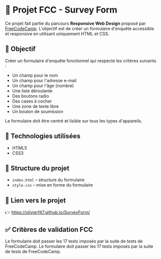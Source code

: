 # 📝 Projet FCC - Survey Form

Ce projet fait partie du parcours **Responsive Web Design** proposé par [FreeCodeCamp](https://www.freecodecamp.org/). L'objectif est de créer un formulaire d'enquête accessible et responsive en utilisant uniquement HTML et CSS.

## 🎯 Objectif

Créer un formulaire d'enquête fonctionnel qui respecte les critères suivants :

- Un champ pour le nom
- Un champ pour l'adresse e-mail
- Un champ pour l'âge (nombre)
- Une liste déroulante
- Des boutons radio
- Des cases à cocher
- Une zone de texte libre
- Un bouton de soumission

Le formulaire doit être centré et lisible sur tous les types d'appareils.

## 🚀 Technologies utilisées

- HTML5
- CSS3

## 📐 Structure du projet

- `index.html` – structure du formulaire
- `style.css` – mise en forme du formulaire

## 🔗 Lien vers le projet

👉 https://olivierf47.github.io/SurveyForm/

## ✅ Critères de validation FCC

Le formulaire doit passer les 17 tests imposés par la suite de tests de FreeCodeCamp.
Le formulaire doit passer les 17 tests imposés par la suite de tests de FreeCodeCamp.
